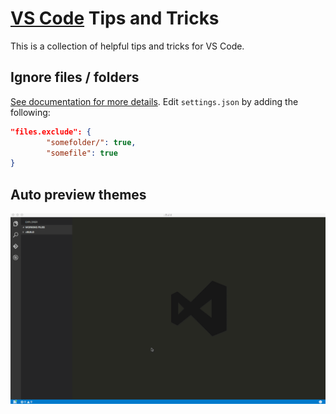 # [VS Code](https://code.visualstudio.com) Tips and Tricks

This is a collection of helpful tips and tricks for VS Code. 

## Ignore files / folders

[See documentation for more details](http://code.visualstudio.com/docs/customization/userandworkspace#_default-settings). Edit `settings.json` by adding the following:

```json
"files.exclude": {
		"somefolder/": true, 
		"somefile": true
}
```

## Auto preview themes

![Auto Preview themes](/media/preview_themes.gif)